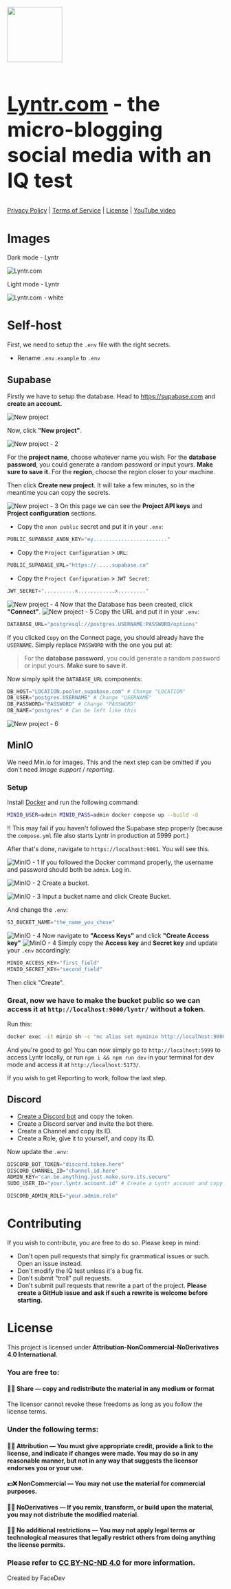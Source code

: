 <img style="width: 128px; height: 128px" src="static/logo.png" /><h1 style="font-size: 48px"><a href="https://lyntr.com">Lyntr.com</a> - the micro-blogging social media with an IQ test</h1>
[Privacy Policy](https://lyntr.com/privacy) | [Terms of Service](https://lyntr.com/tos) | [License](https://github.com/face-hh/lyntr/blob/master/LICENSE.md) | [YouTube video](https://youtube.com/)

# Images
Dark mode - Lyntr

![Lyntr.com](github-assets/banner.png)

Light mode - Lyntr

![Lyntr.com - white](github-assets/banner_white.png)

# Self-host
First, we need to setup the `.env` file with the right secrets.
- Rename `.env.example` to `.env`

## Supabase
Firstly we have to setup the database. Head to https://supabase.com and **create an account.**

![New project](github-assets/supabase1.png)

Now, click **"New project"**.

![New project - 2](github-assets/supabase2.png)


For the **project name**, choose whatever name you wish.
For the **database password**, you could generate a random password or input yours. **Make sure to save it.**
For the **region**, choose the region closer to your machine.

Then click **Create new project**. It will take a few minutes, so in the meantime you can copy the secrets.

![New project - 3](github-assets/supabase3.png)
On this page we can see the **Project API keys** and **Project configuration** sections.

- Copy the `anon public` secret and put it in your `.env`:
```python
PUBLIC_SUPABASE_ANON_KEY="ey........................"
```
- Copy the `Project Configuration` > `URL`:
```python
PUBLIC_SUPABASE_URL="https://.....supabase.co"
```
- Copy the `Project Configuration` > `JWT Secret`:
```python
JWT_SECRET="..........x............x........."
```

![New project - 4](github-assets/supabase4.png)
Now that the Database has been created, click **"Connect"**.
![New project - 5](github-assets/supabase5.png)
Copy the URL and put it in your `.env`:
```python
DATABASE_URL="postgresql://postgres.USERNAME:PASSWORD/options"
```
If you clicked `Copy` on the Connect page, you should already have the `USERNAME`. Simply replace `PASSWORD` with the one you put at:
> For the **database password**, you could generate a random password or input yours. **Make sure to save it.**

Now simply split the `DATABASE_URL` components:
```python
DB_HOST="LOCATION.pooler.supabase.com" # Change "LOCATION"
DB_USER="postgres.USERNAME" # Change "USERNAME"
DB_PASSWORD="PASSWORD" # Change "PASSWORD"
DB_NAME="postgres" # Can be left like this
```
![New project - 6](github-assets/supabase6.png)

## MinIO
We need Min.io for images. This and the next step can be omitted if you don't need *Image support* / *reporting*.

### Setup
Install [Docker](https://docs.docker.com/engine/install/) and run the following command:
```bash
MINIO_USER=admin MINIO_PASS=admin docker compose up --build -d
```
‼ This may fail if you haven't followed the Supabase step properly (because the `compose.yml` file also starts Lyntr in production at 5999 port.)

After that's done, navigate to `https://localhost:9001`. You will see this.

![MinIO - 1](github-assets/minio1.png)
If you followed the Docker command properly, the username and password should both be `admin`. Log in.

![MinIO - 2](github-assets/minio2.png)
Create a bucket.

![MinIO - 3](github-assets/minio3.png)
Input a bucket name and click Create Bucket.

And change the `.env`:
```python
S3_BUCKET_NAME="the_name_you_chose"
```

![MinIO - 4](github-assets/minio4.png)
Now navigate to **"Access Keys"** and click **"Create Access key"**
![MinIO - 4](github-assets/minio4.png)
Simply copy the **Access key** and **Secret key** and update your `.env` accordingly:
```python
MINIO_ACCESS_KEY="first_field"
MINIO_SECRET_KEY="second_field"
```
Then click "Create".

### Great, now we have to make the bucket public so we can access it at `http://localhost:9000/lyntr/` without a token.

Run this:
```bash
docker exec -it minio sh -c "mc alias set myminio http://localhost:9000 "admin" "admin" && mc anonymous set public myminio/lyntr"
```

And you're good to go! You can now simply go to `http://localhost:5999` to access Lyntr locally, or run `npm i && npm run dev` in your terminal for dev mode and access it at `http://localhost:5173/`.

If you wish to get Reporting to work, follow the last step.

## Discord
- [Create a Discord bot](https://discordpy.readthedocs.io/en/stable/discord.html) and copy the token.
- Create a Discord server and invite the bot there.
- Create a Channel and copy its ID.
- Create a Role, give it to yourself, and copy its ID.

Now update the `.env`:
```python
DISCORD_BOT_TOKEN="discord.token.here"
DISCORD_CHANNEL_ID="channel.id.here"
ADMIN_KEY="can.be.anything.just.make.sure.its.secure"
SUDO_USER_ID="your.lyntr.account.id" # Create a Lyntr account and copy its ID. If this field won't be filled, your bot will fail to fetch `api/lynt` at GET for info on report. Check the Network tab for the `api/me` request and copy the ID it returns.

DISCORD_ADMIN_ROLE="your.admin.role"
```

# Contributing
If you wish to contribute, you are free to do so. Please keep in mind:
- Don't open pull requests that simply fix grammatical issues or such. Open an issue instead.
- Don't modify the IQ test unless it's a bug fix.
- Don't submit "troll" pull requests.
- Don't submit pull requests that rewrite a part of the project. **Please create a GitHub issue and ask if such a rewrite is welcome before starting.**

# License
This project is licensed under **Attribution-NonCommercial-NoDerivatives 4.0 International**.
### You are free to:
#### 📩✅ Share — copy and redistribute the material in any medium or format
The licensor cannot revoke these freedoms as long as you follow the license terms.

### Under the following terms:
#### 👤✅ Attribution — You must give appropriate credit, provide a link to the license, and indicate if changes were made. You may do so in any reasonable manner, but not in any way that suggests the licensor endorses you or your use.
#### 💵❌ NonCommercial — You may not use the material for commercial purposes.
#### 🔁❌ NoDerivatives — If you remix, transform, or build upon the material, you may not distribute the modified material.
#### 📜❌ No additional restrictions — You may not apply legal terms or technological measures that legally restrict others from doing anything the license permits.

### Please refer to [CC BY-NC-ND 4.0](https://creativecommons.org/licenses/by-nc-nd/4.0/deed.en) for more information.

Created by FaceDev
